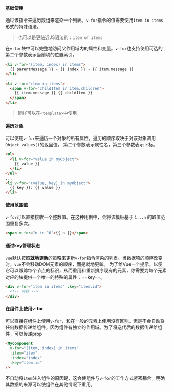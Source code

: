 #### 基础使用
通过该指令来遍历数组来渲染一个列表。`v-for`指令的值需要使用`item in items`形式的特殊语法。
>也可以是更贴近JS语法的：`item of items`

在`v-for`块中可以完整地访问父作用域内的属性和变量。`v-for`也支持使用可选的第二个参数表示当前项的位置索引。
```html
<li v-for="(item, index) in items">
  {{ parentMessage }} - {{ index }} - {{ item.message }}
</li>
...
<li v-for="item in items">
  <span v-for="childItem in item.children">
    {{ item.message }} {{ childItem }}
  </span>
</li>
```
>同样可以在`<template>`中使用
#### 遍历对象
可以使用`v-for`来遍历一个对象的所有属性，遍历的顺序取决于对该对象调用`Object.values()`的返回值。
第二个参数表示属性名，第三个参数表示下标。
```html
<ul>
  <li v-for="value in myObject">
    {{ value }}
  </li>
</ul>
...
<li v-for="(value, key) in myObject">
  {{ key }}: {{ value }}
</li>
```
#### 使用范围值
`v-for`可以直接接收一个整数值。在这种用例中，会将该模板基于 `1...n` 的取值范围重复多次。
```html
<span v-for="n in 10">{{ n }}</span>
```
#### 通过key管理状态
`vue`默认按照**就地更新**的策略来更新`v-for`指令渲染的列表。当数据项的顺序改变时，`vue`不会移动DOM元素的顺序，而是就地更新。
为了给Vue一个提示，以便它可以跟踪每个节点的标识，从而重用和重新排序现有的元素，你需要为每个元素对应的块提供一个唯一的特殊的属性：==key==。
```html
<div v-for="item in items" :key="item.id">
  <!-- 内容 -->
</div>
```
#### 在组件上使用v-for
可以直接在组件上使用`v-for`，和在一般的元素上使用没有区别。但是不会自动将任何数据传递给组件，因为组件有独立的作用域。为了将迭代后的数据传递给组件，可以传递prop
```html
<MyComponent
  v-for="(item, index) in items"
  :item="item"
  :index="index"
  :key="item.id"
/>
```
不自动将`item`注入组件的原因是，这会使组件与`v-for`的工作方式紧密耦合。明确其数据的来源可以使组件在其他情况下重用。